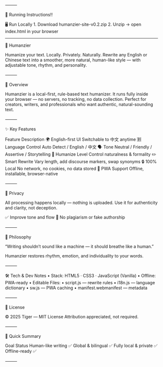 ⸻

🧭 Running Instructions!!

🖥️ Run Locally
	1.	Download humanzier-site-v0.2.zip
	2.	Unzip → open index.html in your browser

-----

🧠 Humanzier

Humanize your text. Locally. Privately. Naturally.
Rewrite any English or Chinese text into a smoother, more natural, human-like style — with adjustable tone, rhythm, and personality.

⸻

🚀 Overview

Humanzier is a local-first, rule-based text humanizer.
It runs fully inside your browser — no servers, no tracking, no data collection.
Perfect for creators, writers, and professionals who want authentic, natural-sounding text.

⸻

✨ Key Features

Feature	Description
🌍 English-first UI	Switchable to 中文 anytime
🈹 Language Control	Auto Detect / English / 中文
🗣️ Tone	Neutral / Friendly / Assertive / Storytelling
🧩 Humanize Level	Control naturalness & formality
✏️ Smart Rewrite	Vary length, add discourse markers, swap synonyms
🔒 100% Local	No network, no cookies, no data stored
💾 PWA Support	Offline, installable, browser-native


⸻

🔐 Privacy

All processing happens locally — nothing is uploaded.
Use it for authenticity and clarity, not deception.

✅ Improve tone and flow
🚫 No plagiarism or fake authorship

⸻

🧠 Philosophy

“Writing shouldn’t sound like a machine — it should breathe like a human.”

Humanzier restores rhythm, emotion, and individuality to your words.

⸻

🛠️ Tech & Dev Notes
	•	Stack: HTML5 · CSS3 · JavaScript (Vanilla)
	•	Offline: PWA-ready
	•	Editable Files:
	•	script.js — rewrite rules
	•	i18n.js — language dictionary
	•	sw.js — PWA caching
	•	manifest.webmanifest — metadata

⸻

🪪 License

© 2025 Tiger — MIT License
Attribution appreciated, not required.

⸻

🌟 Quick Summary

Goal	Status
Human-like writing	✅
Global & bilingual	✅
Fully local & private	✅
Offline-ready	✅


⸻
